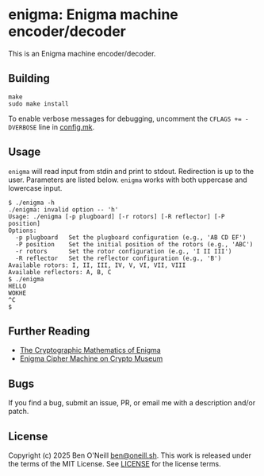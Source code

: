 # enigma: Enigma machine encoder/decoder

This is an Enigma machine encoder/decoder.

## Building

```shell
make
sudo make install
```

To enable verbose messages for debugging, uncomment the `CFLAGS += -DVERBOSE` line in [config.mk](config.mk).

## Usage

`enigma` will read input from stdin and print to stdout. Redirection is up to the user.
Parameters are listed below. `enigma` works with both uppercase and lowercase input.

```shell
$ ./enigma -h
./enigma: invalid option -- 'h'
Usage: ./enigma [-p plugboard] [-r rotors] [-R reflector] [-P position]
Options:
  -p plugboard   Set the plugboard configuration (e.g., 'AB CD EF')
  -P position    Set the initial position of the rotors (e.g., 'ABC')
  -r rotors      Set the rotor configuration (e.g., 'I II III')
  -R reflector   Set the reflector configuration (e.g., 'B')
Available rotors: I, II, III, IV, V, VI, VII, VIII
Available reflectors: A, B, C
$ ./enigma
HELLO
WOKHE
^C
$
```

## Further Reading

* [The Cryptographic Mathematics of Enigma](https://www.nsa.gov/portals/75/documents/about/cryptologic-heritage/historical-figures-publications/publications/wwii/CryptoMathEnigma_Miller.pdf)
* [Enigma Cipher Machine on Crypto Museum](https://www.cryptomuseum.com/crypto/enigma/index.htm)

## Bugs

If you find a bug, submit an issue, PR, or email me with a description and/or patch.

## License

Copyright (c) 2025 Ben O'Neill <ben@oneill.sh>. This work is released under the
terms of the MIT License. See [LICENSE](LICENSE) for the license terms.
